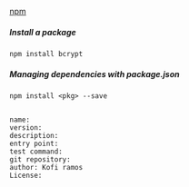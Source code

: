 [npm](https://www.npmjs.com/)


##### Install a package

```
npm install bcrypt
```

##### Managing dependencies with package.json 

```
npm install <pkg> --save 


name:
version:
description:
entry point:
test command:
git repository:
author: Kofi ramos
License:

```


